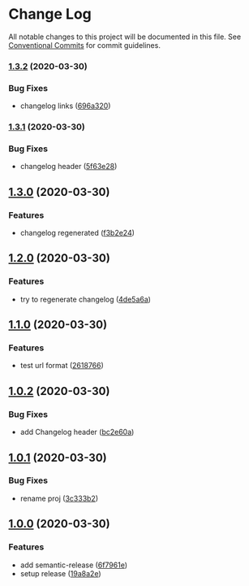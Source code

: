 # Change Log

All notable changes to this project will be documented in this file.
See [Conventional Commits](https://conventionalcommits.org) for commit guidelines.

### [1.3.2](https://github.com/shimarulin/standard-pkg/compare/v1.3.1...v1.3.2) (2020-03-30)


### Bug Fixes

* changelog links ([696a320](https://github.com/shimarulin/standard-pkg/commit/696a32026caf899d8c0159b7fea4644d1e4ac559))

### [1.3.1](https://github.com/shimarulin/standard-pkg/compare/v1.3.0...v1.3.1) (2020-03-30)


### Bug Fixes

* changelog header ([5f63e28](https://github.com/shimarulin/standard-pkg/commit/5f63e28756de744c35aa95e6f740df66ac943089))

## [1.3.0](https://github.com/shimarulin/standard-pkg/compare/v1.2.0...v1.3.0) (2020-03-30)


### Features

* changelog regenerated ([f3b2e24](https://github.com/shimarulin/standard-pkg/commit/f3b2e2489cf545f72c33d1a7a92a159023a09e92))

## [1.2.0](https://github.com/shimarulin/standard-pkg/compare/v1.1.0...v1.2.0) (2020-03-30)


### Features

* try to regenerate changelog ([4de5a6a](https://github.com/shimarulin/standard-pkg/commit/4de5a6abd5a5abd74a60e8a31844ad381cb3ff70))



## [1.1.0](https://github.com/shimarulin/standard-pkg/compare/v1.0.2...v1.1.0) (2020-03-30)


### Features

* test url format ([2618766](https://github.com/shimarulin/standard-pkg/commit/26187667371cfcd69b6804ccaaeeb56f3b1e656e))



## [1.0.2](https://github.com/shimarulin/standard-pkg/compare/v1.0.1...v1.0.2) (2020-03-30)


### Bug Fixes

* add Changelog header ([bc2e60a](https://github.com/shimarulin/standard-pkg/commit/bc2e60aa92f547b911bc6eefa6bc3183ba677a26))



## [1.0.1](https://github.com/shimarulin/standard-pkg/compare/v1.0.0...v1.0.1) (2020-03-30)


### Bug Fixes

* rename proj ([3c333b2](https://github.com/shimarulin/standard-pkg/commit/3c333b21a713db24e006bab159e036eb0eaf30da))



## [1.0.0](https://github.com/shimarulin/standard-pkg/compare/6f7961e39571ca7c44c0034bd95ccea68ad57152...v1.0.0) (2020-03-30)


### Features

* add semantic-release ([6f7961e](https://github.com/shimarulin/standard-pkg/commit/6f7961e39571ca7c44c0034bd95ccea68ad57152))
* setup release ([19a8a2e](https://github.com/shimarulin/standard-pkg/commit/19a8a2ecbef733142e9418ece91b4661fed1ea60))

